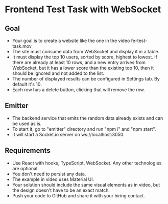 # Frontend Test Task with WebSocket

## Goal
- Your goal is to create a website like the one in the video fe-test-task.mov
- The site must consume data from WebSocket and display it in a table.
- It must display the top 10 users, sorted by score, highest to lowest. If there are already at least 10 rows, and a new entry arrives from WebSocket, but it has a lower score than the existing top 10, then it should be ignored and not added to the list.
- The number of displayed results can be configured in Settings tab. By default it's 10.
- Each row has a delete button, clicking that will remove the row.

## Emitter
- The backend service that emits the random data already exists and can be used as is.
- To start it, go to "emitter" directory and run "npm i" and "npm start".
- It will start a Socket.io server on ws://localhost:3050.

## Requirements
- Use React with hooks, TypeScript, WebSocket. Any other technologies are optional.
- You don't need to persist any data.
- The example in video uses Material UI.
- Your solution should include the same visual elements as in video, but the design doesn't have to be an exact match.
- Push your code to GitHub and share it with your hiring contact.
